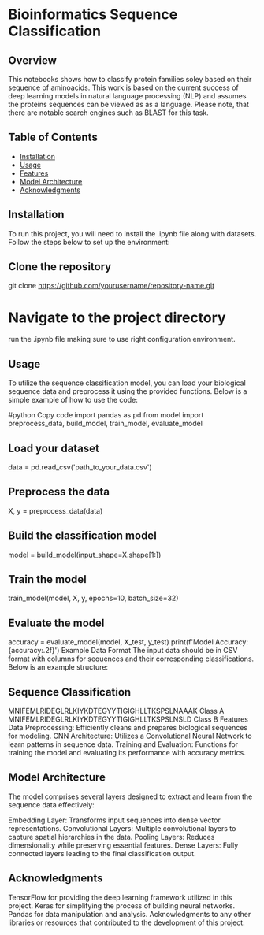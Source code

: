 # Bioinformatics Sequence Classification

## Overview

This notebooks shows how to classify protein families soley based on their sequence of aminoacids. This work is based on the current success of deep learning models in natural language processing (NLP) and assumes the proteins sequences can be viewed as as a language. Please note, that there are notable search engines such as BLAST for this task.
## Table of Contents

- [Installation](#installation)
- [Usage](#usage)
- [Features](#features)
- [Model Architecture](#model-architecture)
- [Acknowledgments](#acknowledgments)

## Installation
To run this project, you will need to install the .ipynb file along with datasets. Follow the steps below to set up the environment:


## Clone the repository
git clone https://github.com/yourusername/repository-name.git

# Navigate to the project directory
run the .ipynb file making sure to use right configuration environment.


## Usage
To utilize the sequence classification model, you can load your biological sequence data and preprocess it using the provided functions. Below is a simple example of how to use the code:

#python
Copy code
import pandas as pd
from model import preprocess_data, build_model, train_model, evaluate_model

## Load your dataset
data = pd.read_csv('path_to_your_data.csv')

## Preprocess the data
X, y = preprocess_data(data)

## Build the classification model
model = build_model(input_shape=X.shape[1:])

## Train the model
train_model(model, X, y, epochs=10, batch_size=32)

## Evaluate the model
accuracy = evaluate_model(model, X_test, y_test)
print(f'Model Accuracy: {accuracy:.2f}')
Example Data Format
The input data should be in CSV format with columns for sequences and their corresponding classifications. Below is an example structure:

## Sequence	Classification
MNIFEMLRIDEGLRLKIYKDTEGYYTIGIGHLLTKSPSLNAAAK	Class A
MNIFEMLRIDEGLRLKIYKDTEGYYTIGIGHLLTKSPSLNSLD	Class B
Features
Data Preprocessing: Efficiently cleans and prepares biological sequences for modeling.
CNN Architecture: Utilizes a Convolutional Neural Network to learn patterns in sequence data.
Training and Evaluation: Functions for training the model and evaluating its performance with accuracy metrics.
## Model Architecture
The model comprises several layers designed to extract and learn from the sequence data effectively:

Embedding Layer: Transforms input sequences into dense vector representations.
Convolutional Layers: Multiple convolutional layers to capture spatial hierarchies in the data.
Pooling Layers: Reduces dimensionality while preserving essential features.
Dense Layers: Fully connected layers leading to the final classification output.

## Acknowledgments
TensorFlow for providing the deep learning framework utilized in this project.
Keras for simplifying the process of building neural networks.
Pandas for data manipulation and analysis.
Acknowledgments to any other libraries or resources that contributed to the development of this project.
